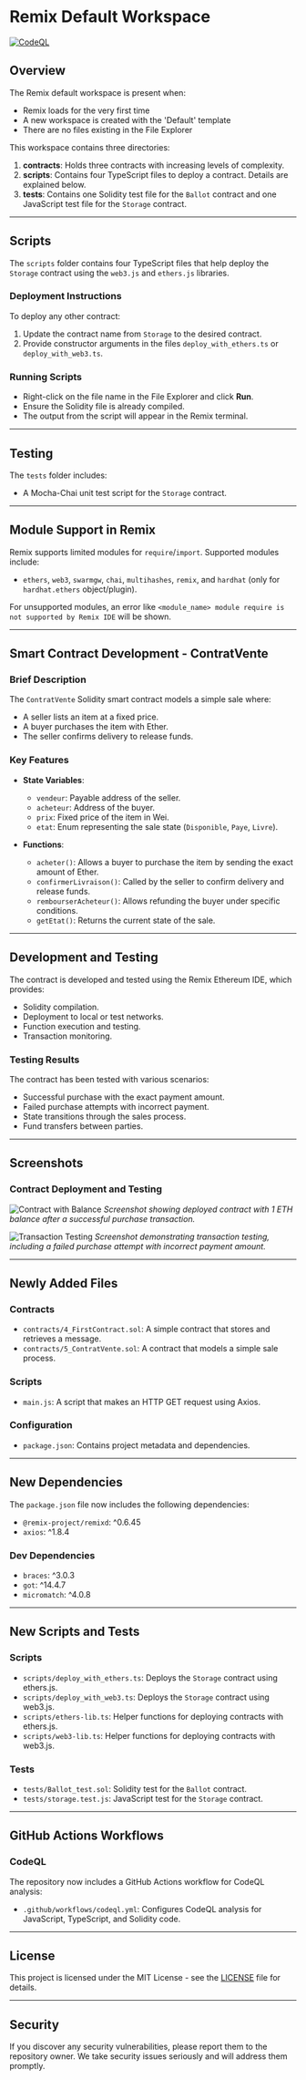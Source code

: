 # Remix Default Workspace

[![CodeQL](https://github.com/thejokers69/Remix-Ethereum-Repo/actions/workflows/codeql.yml/badge.svg?branch=main)](https://github.com/thejokers69/Remix-Ethereum-Repo/actions/workflows/codeql.yml)

## Overview

The Remix default workspace is present when:

- Remix loads for the very first time
- A new workspace is created with the 'Default' template
- There are no files existing in the File Explorer

This workspace contains three directories:

1. **contracts**: Holds three contracts with increasing levels of complexity.
2. **scripts**: Contains four TypeScript files to deploy a contract. Details are explained below.
3. **tests**: Contains one Solidity test file for the `Ballot` contract and one JavaScript test file for the `Storage` contract.

---

## Scripts

The `scripts` folder contains four TypeScript files that help deploy the `Storage` contract using the `web3.js` and `ethers.js` libraries.

### Deployment Instructions

To deploy any other contract:

1. Update the contract name from `Storage` to the desired contract.
2. Provide constructor arguments in the files `deploy_with_ethers.ts` or `deploy_with_web3.ts`.

### Running Scripts

- Right-click on the file name in the File Explorer and click **Run**.
- Ensure the Solidity file is already compiled.
- The output from the script will appear in the Remix terminal.

---

## Testing

The `tests` folder includes:

- A Mocha-Chai unit test script for the `Storage` contract.

---

## Module Support in Remix

Remix supports limited modules for `require`/`import`. Supported modules include:

- `ethers`, `web3`, `swarmgw`, `chai`, `multihashes`, `remix`, and `hardhat` (only for `hardhat.ethers` object/plugin).

For unsupported modules, an error like `<module_name> module require is not supported by Remix IDE` will be shown.

---

## Smart Contract Development - ContratVente

### Brief Description

The `ContratVente` Solidity smart contract models a simple sale where:

- A seller lists an item at a fixed price.
- A buyer purchases the item with Ether.
- The seller confirms delivery to release funds.

### Key Features

- **State Variables**:
  - `vendeur`: Payable address of the seller.
  - `acheteur`: Address of the buyer.
  - `prix`: Fixed price of the item in Wei.
  - `etat`: Enum representing the sale state (`Disponible`, `Paye`, `Livre`).

- **Functions**:
  - `acheter()`: Allows a buyer to purchase the item by sending the exact amount of Ether.
  - `confirmerLivraison()`: Called by the seller to confirm delivery and release funds.
  - `rembourserAcheteur()`: Allows refunding the buyer under specific conditions.
  - `getEtat()`: Returns the current state of the sale.

---

## Development and Testing

The contract is developed and tested using the Remix Ethereum IDE, which provides:

- Solidity compilation.
- Deployment to local or test networks.
- Function execution and testing.
- Transaction monitoring.

### Testing Results

The contract has been tested with various scenarios:

- Successful purchase with the exact payment amount.
- Failed purchase attempts with incorrect payment.
- State transitions through the sales process.
- Fund transfers between parties.

---

## Screenshots

### Contract Deployment and Testing

![Contract with Balance](images/Screenshot%202025-03-28%20at%2011.30.39 PM.png)
*Screenshot showing deployed contract with 1 ETH balance after a successful purchase transaction.*

![Transaction Testing](images/Screenshot-2025-03-28-at-11.30.11 PM.png)
*Screenshot demonstrating transaction testing, including a failed purchase attempt with incorrect payment amount.*

---

## Newly Added Files

### Contracts

- `contracts/4_FirstContract.sol`: A simple contract that stores and retrieves a message.
- `contracts/5_ContratVente.sol`: A contract that models a simple sale process.

### Scripts

- `main.js`: A script that makes an HTTP GET request using Axios.

### Configuration

- `package.json`: Contains project metadata and dependencies.

---

## New Dependencies

The `package.json` file now includes the following dependencies:

- `@remix-project/remixd`: ^0.6.45
- `axios`: ^1.8.4

### Dev Dependencies

- `braces`: ^3.0.3
- `got`: ^14.4.7
- `micromatch`: ^4.0.8

---

## New Scripts and Tests

### Scripts

- `scripts/deploy_with_ethers.ts`: Deploys the `Storage` contract using ethers.js.
- `scripts/deploy_with_web3.ts`: Deploys the `Storage` contract using web3.js.
- `scripts/ethers-lib.ts`: Helper functions for deploying contracts with ethers.js.
- `scripts/web3-lib.ts`: Helper functions for deploying contracts with web3.js.

### Tests

- `tests/Ballot_test.sol`: Solidity test for the `Ballot` contract.
- `tests/storage.test.js`: JavaScript test for the `Storage` contract.

---

## GitHub Actions Workflows

### CodeQL

The repository now includes a GitHub Actions workflow for CodeQL analysis:

- `.github/workflows/codeql.yml`: Configures CodeQL analysis for JavaScript, TypeScript, and Solidity code.

---

## License

This project is licensed under the MIT License - see the [LICENSE](LICENSE) file for details.

---

## Security

If you discover any security vulnerabilities, please report them to the repository owner. We take security issues seriously and will address them promptly.
